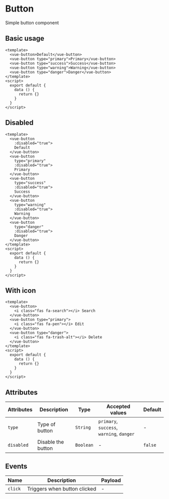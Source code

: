 # Button

Simple button component

## Basic usage

```example
<template>
  <vue-button>Default</vue-button>
  <vue-button type="primary">Primary</vue-button>
  <vue-button type="success">Success</vue-button>
  <vue-button type="warning">Warning</vue-button>
  <vue-button type="danger">Danger</vue-button>
</template>
<script>
  export default {
    data () {
      return {}
    }
  }
</script>
```

## Disabled

```example
<template>
  <vue-button
    :disabled="true">
    Default
  </vue-button>
  <vue-button
    type="primary"
    :disabled="true">
    Primary
  </vue-button>
  <vue-button
    type="success"
    :disabled="true">
    Success
  </vue-button>
  <vue-button
    type="warning"
    :disabled="true">
    Warning
  </vue-button>
  <vue-button
    type="danger"
    :disabled="true">
    Danger
  </vue-button>
</template>
<script>
  export default {
    data () {
      return {}
    }
  }
</script>
```

## With icon

```example
<template>
  <vue-button>
    <i class="fas fa-search"></i> Search
  </vue-button>
  <vue-button type="primary">
    <i class="fas fa-pen"></i> Edit
  </vue-button>
  <vue-button type="danger">
    <i class="fas fa-trash-alt"></i> Delete
  </vue-button>
</template>
<script>
  export default {
    data () {
      return {}
    }
  }
</script>
```

## Attributes

| Attributes | Description        | Type      | Accepted values                           | Default |
| ---------- | ------------------ | --------- | ----------------------------------------- | ------- |
| `type`     | Type of button     | `String`  | `primary`, `success`, `warning`, `danger` | -       |
| `disabled` | Disable the button | `Boolean` | -                                         | `false` |

## Events

| Name    | Description                  | Payload |
| ------- | ---------------------------- | ------- |
| `click` | Triggers when button clicked | -       |

